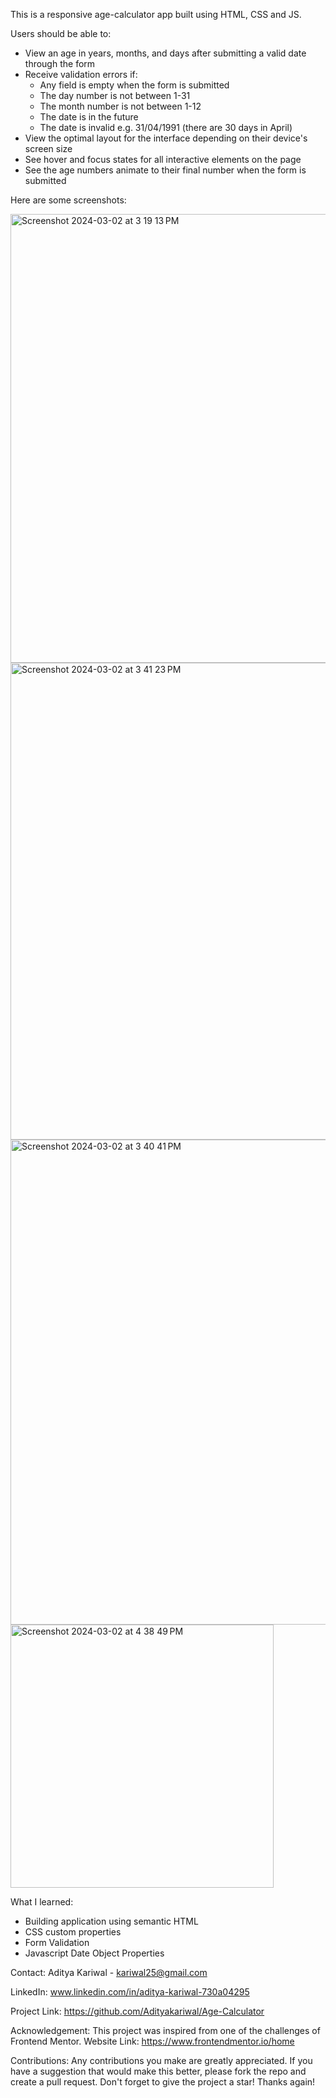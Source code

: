 This is a responsive age-calculator app built using HTML, CSS and JS.

Users should be able to:
- View an age in years, months, and days after submitting a valid date through the form
- Receive validation errors if:
  - Any field is empty when the form is submitted
  - The day number is not between 1-31
  - The month number is not between 1-12
  - The date is in the future
  - The date is invalid e.g. 31/04/1991 (there are 30 days in April)
- View the optimal layout for the interface depending on their device's screen size
- See hover and focus states for all interactive elements on the page
- See the age numbers animate to their final number when the form is submitted

Here are some screenshots:

<img width="718" alt="Screenshot 2024-03-02 at 3 19 13 PM" src="https://github.com/Adityakariwal/Age-Calculator/assets/148490327/2a9f143f-d885-4747-b66e-1536a45b0f80">
<img width="763" alt="Screenshot 2024-03-02 at 3 41 23 PM" src="https://github.com/Adityakariwal/Age-Calculator/assets/148490327/afda493d-54cf-4b36-b162-022ef1b73576">
<img width="776" alt="Screenshot 2024-03-02 at 3 40 41 PM" src="https://github.com/Adityakariwal/Age-Calculator/assets/148490327/a72a0b94-e8b4-4851-9969-8c80ccb2bb8f">
<img width="421" alt="Screenshot 2024-03-02 at 4 38 49 PM" src="https://github.com/Adityakariwal/Age-Calculator/assets/148490327/6955de0d-55e4-4926-9e49-7d974069d4a9">

What I learned:
 - Building application using semantic HTML
 - CSS custom properties
 - Form Validation
 - Javascript Date Object Properties


Contact:
Aditya Kariwal - kariwal25@gmail.com 

LinkedIn: www.linkedin.com/in/aditya-kariwal-730a04295

Project Link: https://github.com/Adityakariwal/Age-Calculator


Acknowledgement:
This project was inspired from one of the challenges of Frontend Mentor. 
 Website Link: https://www.frontendmentor.io/home

Contributions:
Any contributions you make are greatly appreciated.
If you have a suggestion that would make this better, please fork the repo and create a pull request. 
Don't forget to give the project a star! Thanks again!
